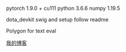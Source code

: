 # 
pytorch 1.9.0 + cu111
python 3.6.6
numpy 1.19.5

dota_devkit
swig and setup follow readme

Polygon for text eval

[我的博客](http://blog.csdn.net/guodongxiaren "悬停显示")  
